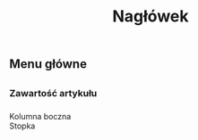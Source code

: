 <!doctype html>
<html>
     <head>
          <meta charset="UTF-8" />
          <title>Tytuł strony...</title>
     </head>
     <body>
          <header>
               <h1>Nagłówek<h1>
          </header>
          <nav>
               <h2>Menu główne<h2>
          </nav>
          <section>
               <article>
                    <h3>Zawartość                               artykułu<h3>
               </article>
          </section>
          <aside>
               Kolumna boczna
          </aside>
          <footer>
               Stopka
          </footer>
     </body>
</html>
